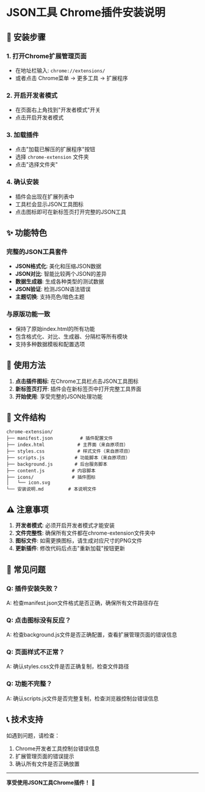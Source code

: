 # JSON工具 Chrome插件安装说明

## 🚀 安装步骤

### 1. 打开Chrome扩展管理页面
- 在地址栏输入: `chrome://extensions/`
- 或者点击 Chrome菜单 → 更多工具 → 扩展程序

### 2. 开启开发者模式
- 在页面右上角找到"开发者模式"开关
- 点击开启开发者模式

### 3. 加载插件
- 点击"加载已解压的扩展程序"按钮
- 选择 `chrome-extension` 文件夹
- 点击"选择文件夹"

### 4. 确认安装
- 插件会出现在扩展列表中
- 工具栏会显示JSON工具图标
- 点击图标即可在新标签页打开完整的JSON工具

## ✨ 功能特色

### 完整的JSON工具套件
- **JSON格式化**: 美化和压缩JSON数据
- **JSON对比**: 智能比较两个JSON的差异
- **数据生成器**: 生成各种类型的测试数据
- **JSON验证**: 检测JSON语法错误
- **主题切换**: 支持亮色/暗色主题

### 与原版功能一致
- 保持了原始index.html的所有功能
- 包含格式化、对比、生成器、分隔栏等所有模块
- 支持多种数据模板和配置选项

## 🎯 使用方法

1. **点击插件图标**: 在Chrome工具栏点击JSON工具图标
2. **新标签页打开**: 插件会在新标签页中打开完整工具界面
3. **开始使用**: 享受完整的JSON处理功能

## 🔧 文件结构

```
chrome-extension/
├── manifest.json          # 插件配置文件
├── index.html            # 主界面（来自原项目）
├── styles.css            # 样式文件（来自原项目）
├── scripts.js           # 功能脚本（来自原项目）
├── background.js        # 后台服务脚本
├── content.js          # 内容脚本
├── icons/              # 插件图标
│   └── icon.svg
└── 安装说明.md         # 本说明文件
```

## ⚠️ 注意事项

1. **开发者模式**: 必须开启开发者模式才能安装
2. **文件完整性**: 确保所有文件都在chrome-extension文件夹中
3. **图标文件**: 如需更换图标，请生成对应尺寸的PNG文件
4. **更新插件**: 修改代码后点击"重新加载"按钮更新

## 🐛 常见问题

### Q: 插件安装失败？
A: 检查manifest.json文件格式是否正确，确保所有文件路径存在

### Q: 点击图标没有反应？
A: 检查background.js文件是否正确配置，查看扩展管理页面的错误信息

### Q: 页面样式不正常？
A: 确认styles.css文件是否正确复制，检查文件路径

### Q: 功能不完整？
A: 确认scripts.js文件是否完整复制，检查浏览器控制台错误信息

## 📞 技术支持

如遇到问题，请检查：
1. Chrome开发者工具控制台错误信息
2. 扩展管理页面的错误提示
3. 确认所有文件是否正确放置

---

**享受使用JSON工具Chrome插件！** 🎉